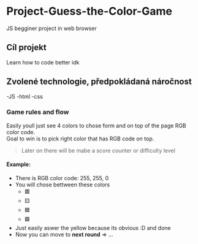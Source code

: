 # Project-Guess-the-Color-Game
JS begginer project in web browser
## Cíl projekt
Learn how to code better idk
## Zvolené technologie, předpokládaná náročnost
-JS
-html
-css
### Game rules and flow
Easily youll just see 4 colors to chose form and on top of the page RGB color code. <br>
Goal to win is to pick right color that has RGB code on top. <br>
> Later on there will be mabe a score counter or difficulty level
#### Example:
- There is RGB color code: 255, 255, 0
- You will chose bettween these colors
  - 🟥
  - 🟨
  - 🟦
  - 🟩
- Just easily aswer the yellow because its obvious :D and done
- Now you can move to **next round** =>
...

